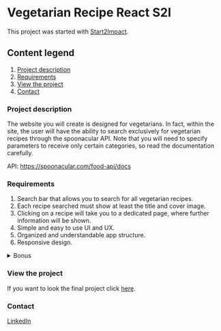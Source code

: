 # Vegetarian Recipe React S2I

This project was started with [Start2Impact](https://www.start2impact.it/).

## Content legend
1. [Project description](#description)
2. [Requirements](#req)
3. [View the project](#project)
4. [Contact](#contact)


### Project description
<a name="description"></a>

The website you will create is designed for vegetarians. In fact, within the site, the user will have the ability to search exclusively for vegetarian recipes through the spoonacular API. Note that you will need to specify parameters to receive only certain categories, so read the documentation carefully.

API: https://spoonacular.com/food-api/docs


### Requirements
<a name="req"></a>
1) Search bar that allows you to search for all vegetarian recipes.
2) Each recipe searched must show at least the title and cover image.
3) Clicking on a recipe will take you to a dedicated page, where further information will be shown.
4) Simple and easy to use UI and UX.
5) Organized and understandable app structure.
6) Responsive design.

<details>
<summary>Bonus</summary>
Use these technologies:<br>
1) React Router<br>
2) Axios<br>
3) React Hooks<br>
4) Redux or Context API
</details>

### View the project
<a name="project"></a>

If you want to look the final project click [here](https://vegetarian-recipes-s2i.web.app/).


### Contact
<a name="contact"></a>

[LinkedIn](https://www.linkedin.com/in/camilla-tofani-3b284a103/)
